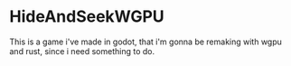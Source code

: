 # HideAndSeekWGPU

This is a game i've made in godot, that i'm gonna be remaking with wgpu and rust, since i need something to do.